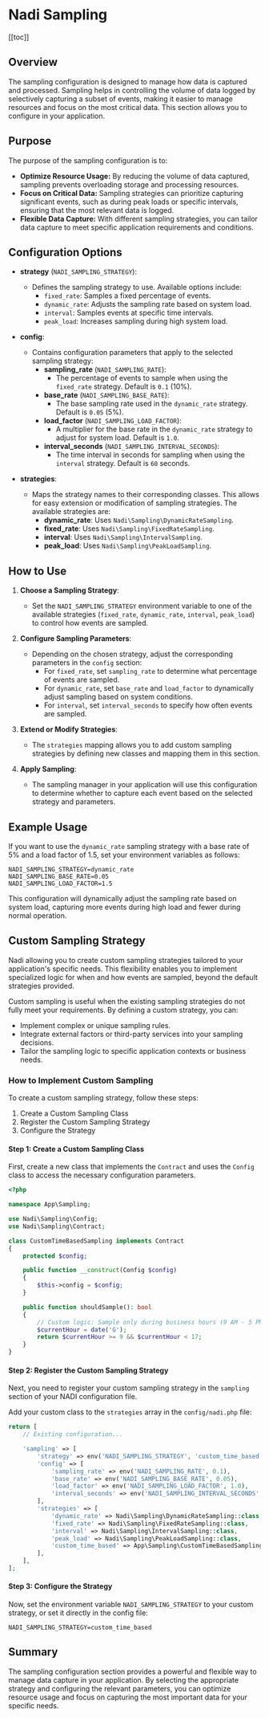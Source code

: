 # Nadi Sampling

[[toc]]

## Overview

The sampling configuration is designed to manage how data is captured and processed. Sampling helps in controlling the volume of data logged by selectively capturing a subset of events, making it easier to manage resources and focus on the most critical data. This section allows you to configure in your application.

## Purpose

The purpose of the sampling configuration is to:

- **Optimize Resource Usage:** By reducing the volume of data captured, sampling prevents overloading storage and processing resources.
- **Focus on Critical Data:** Sampling strategies can prioritize capturing significant events, such as during peak loads or specific intervals, ensuring that the most relevant data is logged.
- **Flexible Data Capture:** With different sampling strategies, you can tailor data capture to meet specific application requirements and conditions.

## Configuration Options

- **strategy** (`NADI_SAMPLING_STRATEGY`):
  - Defines the sampling strategy to use. Available options include:
    - `fixed_rate`: Samples a fixed percentage of events.
    - `dynamic_rate`: Adjusts the sampling rate based on system load.
    - `interval`: Samples events at specific time intervals.
    - `peak_load`: Increases sampling during high system load.

- **config**:
  - Contains configuration parameters that apply to the selected sampling strategy:
    - **sampling_rate** (`NADI_SAMPLING_RATE`):
      - The percentage of events to sample when using the `fixed_rate` strategy. Default is `0.1` (10%).
    - **base_rate** (`NADI_SAMPLING_BASE_RATE`):
      - The base sampling rate used in the `dynamic_rate` strategy. Default is `0.05` (5%).
    - **load_factor** (`NADI_SAMPLING_LOAD_FACTOR`):
      - A multiplier for the base rate in the `dynamic_rate` strategy to adjust for system load. Default is `1.0`.
    - **interval_seconds** (`NADI_SAMPLING_INTERVAL_SECONDS`):
      - The time interval in seconds for sampling when using the `interval` strategy. Default is `60` seconds.

- **strategies**:
  - Maps the strategy names to their corresponding classes. This allows for easy extension or modification of sampling strategies. The available strategies are:
    - **dynamic_rate**: Uses `Nadi\Sampling\DynamicRateSampling`.
    - **fixed_rate**: Uses `Nadi\Sampling\FixedRateSampling`.
    - **interval**: Uses `Nadi\Sampling\IntervalSampling`.
    - **peak_load**: Uses `Nadi\Sampling\PeakLoadSampling`.

## How to Use

1. **Choose a Sampling Strategy**:
   - Set the `NADI_SAMPLING_STRATEGY` environment variable to one of the available strategies (`fixed_rate`, `dynamic_rate`, `interval`, `peak_load`) to control how events are sampled.

2. **Configure Sampling Parameters**:
   - Depending on the chosen strategy, adjust the corresponding parameters in the `config` section:
     - For `fixed_rate`, set `sampling_rate` to determine what percentage of events are sampled.
     - For `dynamic_rate`, set `base_rate` and `load_factor` to dynamically adjust sampling based on system conditions.
     - For `interval`, set `interval_seconds` to specify how often events are sampled.

3. **Extend or Modify Strategies**:
   - The `strategies` mapping allows you to add custom sampling strategies by defining new classes and mapping them in this section.

4. **Apply Sampling**:
   - The sampling manager in your application will use this configuration to determine whether to capture each event based on the selected strategy and parameters.

## Example Usage

If you want to use the `dynamic_rate` sampling strategy with a base rate of 5% and a load factor of 1.5, set your environment variables as follows:

```env
NADI_SAMPLING_STRATEGY=dynamic_rate
NADI_SAMPLING_BASE_RATE=0.05
NADI_SAMPLING_LOAD_FACTOR=1.5
```

This configuration will dynamically adjust the sampling rate based on system load, capturing more events during high load and fewer during normal operation.

## Custom Sampling Strategy

Nadi allowing you to create custom sampling strategies tailored to your application's specific needs. This flexibility enables you to implement specialized logic for when and how events are sampled, beyond the default strategies provided.

Custom sampling is useful when the existing sampling strategies do not fully meet your requirements. By defining a custom strategy, you can:

- Implement complex or unique sampling rules.
- Integrate external factors or third-party services into your sampling decisions.
- Tailor the sampling logic to specific application contexts or business needs.

### How to Implement Custom Sampling

To create a custom sampling strategy, follow these steps:

1. Create a Custom Sampling Class
2. Register the Custom Sampling Strategy
3. Configure the Strategy

#### Step 1: Create a Custom Sampling Class

First, create a new class that implements the `Contract` and uses the `Config` class to access the necessary configuration parameters.

```php
<?php

namespace App\Sampling;

use Nadi\Sampling\Config;
use Nadi\Sampling\Contract;

class CustomTimeBasedSampling implements Contract
{
    protected $config;

    public function __construct(Config $config)
    {
        $this->config = $config;
    }

    public function shouldSample(): bool
    {
        // Custom logic: Sample only during business hours (9 AM - 5 PM)
        $currentHour = date('G');
        return $currentHour >= 9 && $currentHour < 17;
    }
}
```

#### Step 2: Register the Custom Sampling Strategy

Next, you need to register your custom sampling strategy in the `sampling` section of your NADI configuration file.

Add your custom class to the `strategies` array in the `config/nadi.php` file:

```php
return [
    // Existing configuration...

    'sampling' => [
        'strategy' => env('NADI_SAMPLING_STRATEGY', 'custom_time_based'), // Default to custom sampling
        'config' => [
            'sampling_rate' => env('NADI_SAMPLING_RATE', 0.1),
            'base_rate' => env('NADI_SAMPLING_BASE_RATE', 0.05),
            'load_factor' => env('NADI_SAMPLING_LOAD_FACTOR', 1.0),
            'interval_seconds' => env('NADI_SAMPLING_INTERVAL_SECONDS', 60),
        ],
        'strategies' => [
            'dynamic_rate' => Nadi\Sampling\DynamicRateSampling::class,
            'fixed_rate' => Nadi\Sampling\FixedRateSampling::class,
            'interval' => Nadi\Sampling\IntervalSampling::class,
            'peak_load' => Nadi\Sampling\PeakLoadSampling::class,
            'custom_time_based' => App\Sampling\CustomTimeBasedSampling::class, // Register custom strategy
        ],
    ],
];
```

#### Step 3: Configure the Strategy

Now, set the environment variable `NADI_SAMPLING_STRATEGY` to your custom strategy, or set it directly in the config file:

```env
NADI_SAMPLING_STRATEGY=custom_time_based
```

## Summary

The sampling configuration section provides a powerful and flexible way to manage data capture in your application. By selecting the appropriate strategy and configuring the relevant parameters, you can optimize resource usage and focus on capturing the most important data for your specific needs.

